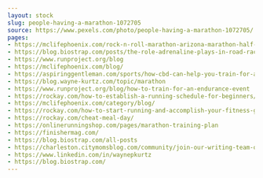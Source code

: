 ```yaml
---
layout: stock
slug: people-having-a-marathon-1072705
source: https://www.pexels.com/photo/people-having-a-marathon-1072705/
pages:
- https://mclifephoenix.com/rock-n-roll-marathon-arizona-marathon-half-marathon/
- https://blog.biostrap.com/posts/the-role-adrenaline-plays-in-road-races
- https://www.runproject.org/blog
- https://mclifephoenix.com/blog/
- https://aspiringgentleman.com/sports/how-cbd-can-help-you-train-for-a-marathon/
- https://blog.wayne-kurtz.com/topic/marathon
- https://www.runproject.org/blog/how-to-train-for-an-endurance-event
- https://rockay.com/how-to-establish-a-running-schedule-for-beginners/
- https://mclifephoenix.com/category/blog/
- https://rockay.com/how-to-start-running-and-accomplish-your-fitness-goals/
- https://rockay.com/cheat-meal-day/
- https://onlinerunningshop.com/pages/marathon-training-plan
- https://finishermag.com/
- https://blog.biostrap.com/all-posts
- https://charleston.citymomsblog.com/community/join-our-writing-team-open-call-for-contributors/
- https://www.linkedin.com/in/waynepkurtz
- https://blog.biostrap.com/
---
```

